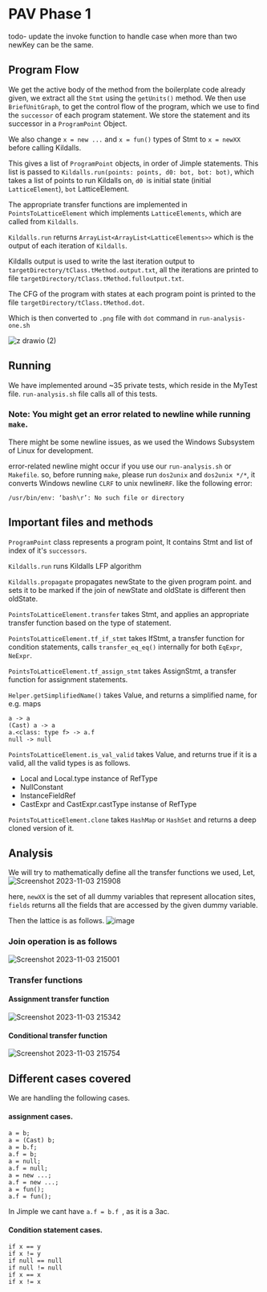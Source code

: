 # PAV Phase 1

  
todo- update the invoke function to handle case when more than two newKey can be the same.

## Program Flow

  

We get the active body of the method from the boilerplate code already given, we extract all the `Stmt` using the `getUnits()` method. We then use `BriefUnitGraph`, to get the control  flow of the program, which we use to find the `successor` of each program statement. We store the statement and its successor in a `ProgramPoint` Object.

We also change `x = new ...` and `x = fun()` types of Stmt to `x = newXX` before calling Kildalls.

This gives a list of 	`ProgramPoint` objects, in order of Jimple statements. This list is passed to 
`Kildalls.run(points: points, d0: bot, bot: bot)`, which takes a list of points to run Kildalls on, `d0 `is initial state (initial `LatticeElement`), `bot` LatticeElement. 

The appropriate transfer functions are implemented in `PointsToLatticeElement` which implements `LatticeElements`, which are called from `Kildalls`.

`Kildalls.run` returns `ArrayList<ArrayList<LatticeElements>>` which is the output of each iteration of `Kildalls`.

Kildalls output is used to write the last iteration output to `targetDirectory/tClass.tMethod.output.txt`, all the iterations are printed to file  `targetDirectory/tClass.tMethod.fulloutput.txt`.

The CFG of the program with states at each program point  is printed to the file `targetDirectory/tClass.tMethod.dot`.

Which is then converted to `.png` file with `dot` command in `run-analysis-one.sh`

![z drawio (2)](https://gitlab.com/khushit_gnani/pav-2023-team-02/-/raw/master/doc-images/z.drawio__2_.png)


## Running

We have implemented around ~35 private tests, which reside in the MyTest file. `run-analysis.sh` file calls all of this tests.

### Note: You might get an error related to newline while running `make`.
There might be some newline issues, as we used the Windows Subsystem of Linux for development.

error-related newline might occur if you use our  `run-analysis.sh`  or `Makefile`. so, before running `make`,
please run `dos2unix` and `dos2unix */*`, it converts Windows newline `CLRF` to unix newline`RF`.
like the following error:
```
/usr/bin/env: ‘bash\r’: No such file or directory
```

## Important files and methods
`ProgramPoint` class represents a program point, It contains Stmt and list of index of it's `successors`.

`Kildalls.run` runs Kildalls LFP algorithm

`Kildalls.propagate` propagates newState to the given program point. and sets it to be marked if the join of newState and oldState is different then oldState.

`PointsToLatticeElement.transfer` takes Stmt, and applies an appropriate transfer function based on the type of statement.

`PointsToLatticeElement.tf_if_stmt` takes IfStmt, a transfer function for condition statements, calls `transfer_eq_eq()` internally for both `EqExpr`, `NeExpr`.

`PointsToLatticeElement.tf_assign_stmt` takes AssignStmt, a transfer function for assignment statements.

`Helper.getSimplifiedName()` takes Value, and returns a simplified name, for e.g. maps
```
a -> a
(Cast) a -> a
a.<class: type f> -> a.f
null -> null
```

`PointsToLatticeElement.is_val_valid` takes Value, and returns true if it is a valid, all the valid types is as follows.
  - Local and Local.type instance of RefType
  - NullConstant
  - InstanceFieldRef
  - CastExpr and CastExpr.castType instanse of RefType

`PointsToLatticeElement.clone` takes `HashMap` or `HashSet` and returns a deep cloned version of it.

## Analysis

We will try to mathematically define all the transfer functions we used, 
Let,
![Screenshot 2023-11-03 215908](https://gitlab.com/khushit_gnani/pav-2023-team-02/-/raw/master/doc-images/Screenshot_2023-11-03_215908.png)

here, `newXX` is the set of all dummy variables that represent allocation sites, `fields` returns all the fields that are accessed by the given dummy variable.

Then the lattice is as follows.
![image](https://gitlab.com/khushit_gnani/pav-2023-team-02/-/raw/master/doc-images/Screenshot_2023-11-03_220545.png)

### Join operation is as follows
![Screenshot 2023-11-03 215001](https://gitlab.com/khushit_gnani/pav-2023-team-02/-/raw/master/doc-images/Screenshot_2023-11-03_215001.png)

### Transfer functions

#### Assignment transfer function
![Screenshot 2023-11-03 215342](https://gitlab.com/khushit_gnani/pav-2023-team-02/-/raw/master/doc-images/Screenshot_2023-11-03_215342.png)

#### Conditional transfer function
![Screenshot 2023-11-03 215754](https://gitlab.com/khushit_gnani/pav-2023-team-02/-/raw/master/doc-images/Screenshot_2023-11-03_215754.png)

## Different cases covered
We are handling the following cases.
#### assignment cases.
```
a = b;
a = (Cast) b;
a = b.f;
a.f = b;
a = null;
a.f = null;
a = new ...;
a.f = new ...;
a = fun();
a.f = fun();
```
In Jimple we cant have `a.f = b.f `, as it is a 3ac.
#### Condition statement cases.
```
if x == y
if x != y
if null == null
if null != null
if x == x
if x != x
```
